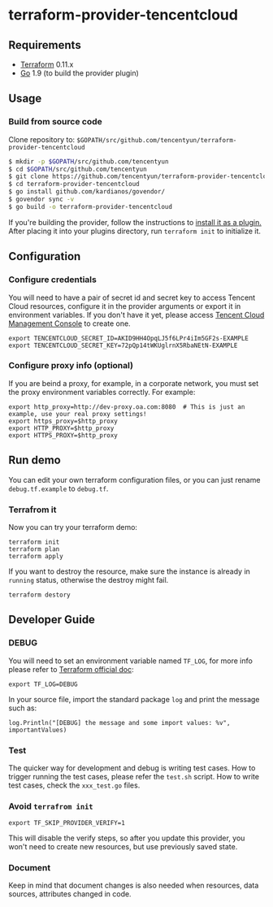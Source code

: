 # terraform-provider-tencentcloud

## Requirements

* [Terraform](https://www.terraform.io/downloads.html) 0.11.x
* [Go](https://golang.org/doc/install) 1.9 (to build the provider plugin)

## Usage

### Build from source code

Clone repository to: `$GOPATH/src/github.com/tencentyun/terraform-provider-tencentcloud`

```sh
$ mkdir -p $GOPATH/src/github.com/tencentyun
$ cd $GOPATH/src/github.com/tencentyun
$ git clone https://github.com/tencentyun/terraform-provider-tencentcloud
$ cd terraform-provider-tencentcloud
$ go install github.com/kardianos/govendor/
$ govendor sync -v
$ go build -o terraform-provider-tencentcloud
```

If you're building the provider, follow the instructions to [install it as a plugin.](https://www.terraform.io/docs/plugins/basics.html#installing-a-plugin) After placing it into your plugins directory,  run `terraform init` to initialize it.

## Configuration

### Configure credentials

You will need to have a pair of secret id and secret key to access Tencent Cloud resources, configure it in the provider arguments or export it in environment variables. If you don't have it yet, please access [Tencent Cloud Management Console](https://console.cloud.tencent.com/cam/capi) to create one.

```
export TENCENTCLOUD_SECRET_ID=AKID9HH4OpqLJ5f6LPr4iIm5GF2s-EXAMPLE
export TENCENTCLOUD_SECRET_KEY=72pQp14tWKUglrnX5RbaNEtN-EXAMPLE
```

### Configure proxy info (optional)

If you are beind a proxy, for example, in a corporate network, you must set the proxy environment variables correctly. For example:

```
export http_proxy=http://dev-proxy.oa.com:8080  # This is just an example, use your real proxy settings!
export https_proxy=$http_proxy
export HTTP_PROXY=$http_proxy
export HTTPS_PROXY=$http_proxy
```

## Run demo

You can edit your own terraform configuration files, or you can just rename `debug.tf.example` to `debug.tf`.

### Terrafrom it

Now you can try your terraform demo:

```
terraform init
terraform plan
terraform apply
```

If you want to destroy the resource, make sure the instance is already in ``running`` status, otherwise the destroy might fail.

```
terraform destory
```

## Developer Guide

### DEBUG

You will need to set an environment variable named ``TF_LOG``, for more info please refer to [Terraform official doc](https://www.terraform.io/docs/internals/debugging.html):

```
export TF_LOG=DEBUG
```

In your source file, import the standard package ``log`` and print the message such as:

```
log.Println("[DEBUG] the message and some import values: %v", importantValues)
```

### Test

The quicker way for development and debug is writing test cases.
How to trigger running the test cases, please refer the `test.sh` script.
How to write test cases, check the `xxx_test.go` files.

### Avoid ``terrafrom init``

```
export TF_SKIP_PROVIDER_VERIFY=1
```

This will disable the verify steps, so after you update this provider, you won't need to create new resources, but use previously saved state.

### Document

Keep in mind that document changes is also needed when resources, data sources, attributes changed in code.
